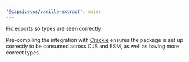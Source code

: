```yaml
---
'@capsizecss/vanilla-extract': major
---
```


Fix exports so types are seen correctly

Pre-compiling the integration with [Crackle] ensures the package is set up correctly to be consumed across CJS and ESM, as well as having more correct types.

[Crackle]: https://github.com/seek-oss/crackle?tab=readme-ov-file#-crackle-